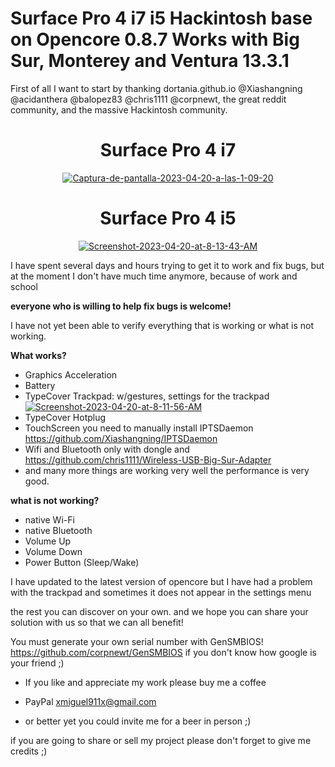 # Surface Pro 4 i7 i5 Hackintosh base on Opencore 0.8.7 Works with Big Sur, Monterey and Ventura 13.3.1

First of all I want to start by thanking dortania.github.io @Xiashangning @acidanthera @balopez83 @chris1111 @corpnewt, the great reddit community, and the massive Hackintosh community.





<h1 align="center">Surface Pro 4 i7</h1>

 <p align="center"> <a href="https://ibb.co/jkHgYsR"><img src="https://i.ibb.co/SwJRgGr/Captura-de-pantalla-2023-04-20-a-las-1-09-20.png" alt="Captura-de-pantalla-2023-04-20-a-las-1-09-20" border="0" /></a>
 
 
 <h1 align="center">Surface Pro 4 i5</h1>
 
<p align="center"> <a href="https://ibb.co/Kz1SwRd"><img src="https://i.ibb.co/S7LGrWb/Screenshot-2023-04-20-at-8-13-43-AM.png" alt="Screenshot-2023-04-20-at-8-13-43-AM" border="0" /></a>
 
 
I have spent several days and hours trying to get it to work and fix bugs, but at the moment I don't have much time anymore, because of work and school

**everyone who is willing to help fix bugs is welcome!**


I have not yet been able to verify everything that is working or what is not working.








**What works?**


+ Graphics Acceleration
+ Battery
+ TypeCover Trackpad: w/gestures, settings for the trackpad <a href="https://ibb.co/SNqYDFp"><img src="https://i.ibb.co/gysqbkC/Screenshot-2023-04-20-at-8-11-56-AM.png" alt="Screenshot-2023-04-20-at-8-11-56-AM" border="0" /></a>
+ TypeCover Hotplug
+ TouchScreen you need to manually install IPTSDaemon https://github.com/Xiashangning/IPTSDaemon
+ Wifi and Bluetooth only with dongle and https://github.com/chris1111/Wireless-USB-Big-Sur-Adapter
+ and many more things are working very well the performance is very good.


**what is not working?**

+ native Wi-Fi
+ native Bluetooth
+ Volume Up
+ Volume Down
+ Power Button (Sleep/Wake)

I have updated to the latest version of opencore but I have had a problem with the trackpad and sometimes it does not appear in the settings menu

the rest you can discover on your own. and we hope you can share your solution with us so that we can all benefit!

You must generate your own serial number with GenSMBIOS! https://github.com/corpnewt/GenSMBIOS if you don't know how google is your friend ;)






+ If you like and appreciate my work please buy me a coffee
+ PayPal xmiguel911x@gmail.com

+ or better yet you could invite me for a beer in person ;)


if you are going to share or sell my project please don't forget to give me credits ;)
